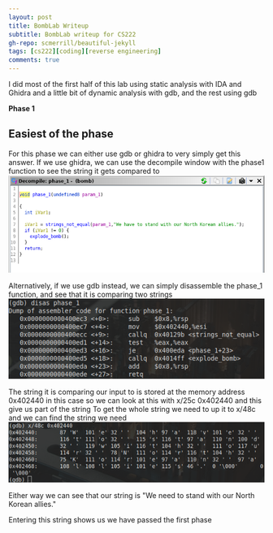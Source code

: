 ```yaml
---
layout: post
title: BombLab Writeup
subtitle: BombLab writeup for CS222
gh-repo: scmerrill/beautiful-jekyll
tags: [cs222][coding][reverse engineering]
comments: true
---
```


I did most of the first half of this lab using static analysis with IDA and Ghidra and a little bit of dynamic analysis with gdb, and the rest using gdb

**Phase 1**

## Easiest of the phase
For this phase we can either use gdb or ghidra to very simply get this answer.
If we use ghidra, we can use the decompile window with the phase1 function to see the string it gets compared to
![Ghidra Phase1](img/ghidra_phase1.png)

Alternatively, if we use gdb instead, we can simply disassemble the phase_1 function, and see that it is comparing two strings
![GDB Phase1](img/gdb_phase1.png)

The string it is comparing our input to is stored at the memory address 0x402440 in this case so we can look at this with x/25c 0x402440 and this give us part of the string
To get the whole string we need to up it to x/48c and we can find the string we need
![GDB String](img/gdb_string1.png)

Either way we can see that our string is "We need to stand with our North Korean allies."

Entering this string shows us we have passed the first phase

